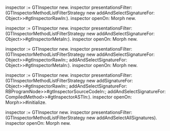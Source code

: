 inspector := GTInspector new.inspector presentationsFilter: (GTInspectorMethodListFilterStrategy new			addAndSelectSignatureFor: Object>>#gtInspectorRawIn:).inspector openOn: Morph new.inspector := GTInspector new.inspector presentationsFilter: (GTInspectorMethodListFilterStrategy new			addAndSelectSignatureFor: Object>>#gtInspectorMetaIn:).inspector openOn: Morph new.inspector := GTInspector new.inspector presentationsFilter: (GTInspectorMethodListFilterStrategy new			addAndSelectSignatureFor: Object>>#gtInspectorRawIn:;			addAndSelectSignatureFor: Object>>#gtInspectorMetaIn:).inspector openOn: Morph new.inspector := GTInspector new.inspector presentationsFilter: (GTInspectorMethodListFilterStrategy new			addSignatureFor: Object>>#gtInspectorRawIn:;			addAndSelectSignatureFor: RBProgramNode>>#gtInspectorSourceCodeIn:;			addAndSelectSignatureFor: CompiledMethod>>#gtInspectorASTIn:).inspector openOn: Morph>>#initialize.inspector := GTInspector new.inspector presentationsFilter: (GTInspectorMethodListFilterStrategy new			addAndSelectAllSignatures).inspector openOn: Morph new.